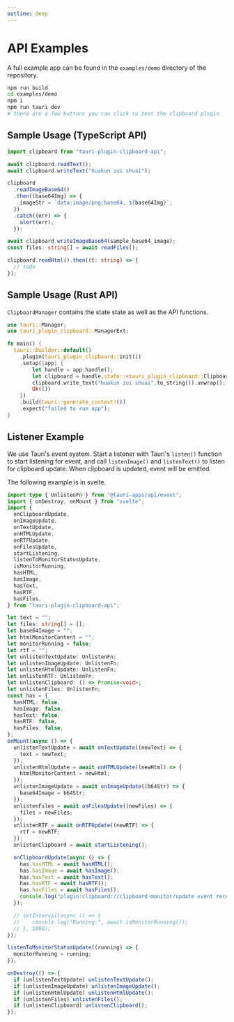 ```yaml
---
outline: deep
---
```


# API Examples

A full example app can be found in the `examples/demo` directory of the repository.

```bash
npm run build
cd examples/demo
npm i
npm run tauri dev
# there are a few buttons you can click to test the clipboard plugin
```

## Sample Usage (TypeScript API)

```ts
import clipboard from "tauri-plugin-clipboard-api";

await clipboard.readText();
await clipboard.writeText("huakun zui shuai");

clipboard
  .readImageBase64()
  .then((base64Img) => {
    imageStr = `data:image/png;base64, ${base64Img}`;
  })
  .catch((err) => {
    alert(err);
  });

await clipboard.writeImageBase64(sample_base64_image);
const files: string[] = await readFiles();

clipboard.readHtml().then((t: string) => {
  // todo
});
```

## Sample Usage (Rust API)

`ClipboardManager` contains the state state as well as the API functions.

```rust
use tauri::Manager;
use tauri_plugin_clipboard::ManagerExt;

fn main() {
  tauri::Builder::default()
    .plugin(tauri_plugin_clipboard::init())
    .setup(|app| {
        let handle = app.handle();
        let clipboard = handle.state::<tauri_plugin_clipboard::ClipboardManager>();
        clipboard.write_text("huakun zui shuai".to_string()).unwrap();
        Ok(())
    })
    .build(tauri::generate_context!())
    .expect("failed to run app");
}
```

## Listener Example

We use Tauri's event system. Start a listener with Tauri's `listen()` function to start listening for event, and call `listenImage()` and `listenText()` to listen for clipboard update. When clipboard is updated, event will be emitted.

The following example is in svelte.

```ts
import type { UnlistenFn } from "@tauri-apps/api/event";
import { onDestroy, onMount } from "svelte";
import {
  onClipboardUpdate,
  onImageUpdate,
  onTextUpdate,
  onHTMLUpdate,
  onRTFUpdate,
  onFilesUpdate,
  startListening,
  listenToMonitorStatusUpdate,
  isMonitorRunning,
  hasHTML,
  hasImage,
  hasText,
  hasRTF,
  hasFiles,
} from "tauri-plugin-clipboard-api";

let text = "";
let files: string[] = [];
let base64Image = "";
let htmlMonitorContent = "";
let monitorRunning = false;
let rtf = "";
let unlistenTextUpdate: UnlistenFn;
let unlistenImageUpdate: UnlistenFn;
let unlistenHtmlUpdate: UnlistenFn;
let unlistenRTF: UnlistenFn;
let unlistenClipboard: () => Promise<void>;
let unlistenFiles: UnlistenFn;
const has = {
  hasHTML: false,
  hasImage: false,
  hasText: false,
  hasRTF: false,
  hasFiles: false,
};
onMount(async () => {
  unlistenTextUpdate = await onTextUpdate((newText) => {
    text = newText;
  });
  unlistenHtmlUpdate = await onHTMLUpdate((newHtml) => {
    htmlMonitorContent = newHtml;
  });
  unlistenImageUpdate = await onImageUpdate((b64Str) => {
    base64Image = b64Str;
  });
  unlistenFiles = await onFilesUpdate((newFiles) => {
    files = newFiles;
  });
  unlistenRTF = await onRTFUpdate((newRTF) => {
    rtf = newRTF;
  });
  unlistenClipboard = await startListening();

  onClipboardUpdate(async () => {
    has.hasHTML = await hasHTML();
    has.hasImage = await hasImage();
    has.hasText = await hasText();
    has.hasRTF = await hasRTF();
    has.hasFiles = await hasFiles();
    console.log("plugin:clipboard://clipboard-monitor/update event received");
  });

  // setInterval(async () => {
  // 	console.log("Running:", await isMonitorRunning());
  // }, 1000);
});

listenToMonitorStatusUpdate((running) => {
  monitorRunning = running;
});

onDestroy(() => {
  if (unlistenTextUpdate) unlistenTextUpdate();
  if (unlistenImageUpdate) unlistenImageUpdate();
  if (unlistenHtmlUpdate) unlistenHtmlUpdate();
  if (unlistenFiles) unlistenFiles();
  if (unlistenClipboard) unlistenClipboard();
});
```
